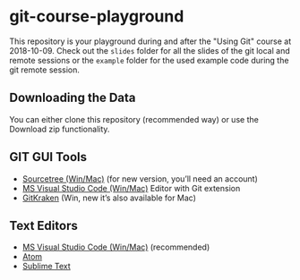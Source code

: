 # git-course-playground

This repository is your playground during and after the "Using Git" course at 2018-10-09.
Check out the `slides` folder for all the slides of the git local
and remote sessions or the `example` folder for the used example
code during the git remote session.

## Downloading the Data

You can either clone this repository (recommended way) or use the Download zip functionality.

## GIT GUI Tools

- [Sourcetree (Win/Mac)](https://www.sourcetreeapp.com/) (for new version, you’ll need an account)
- [MS Visual Studio Code (Win/Mac)](https://code.visualstudio.com/) Editor with Git extension
- [GitKraken](https://www.gitkraken.com/) (Win, new it’s also available for Mac)

## Text Editors

- [MS Visual Studio Code (Win/Mac)](https://code.visualstudio.com/) (recommended)
- [Atom](https://atom.io/)
- [Sublime Text](https://www.sublimetext.com/)
